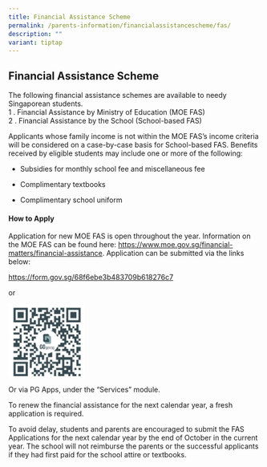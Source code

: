 ```yaml
---
title: Financial Assistance Scheme
permalink: /parents-information/financialassistancescheme/fas/
description: ""
variant: tiptap
---
```

<h2>Financial Assistance Scheme</h2>
<p>The following financial assistance schemes are available to needy Singaporean
students.
<br>1 . Financial Assistance by Ministry of Education (MOE FAS)
<br>2 . Financial Assistance by the School (School-based&nbsp;FAS)</p>
<p>Applicants whose family income is not within the MOE FAS’s income criteria
will be considered on a case-by-case basis for School-based FAS. Benefits
received by eligible students may include one or more of the following:</p>
<ul data-tight="true" class="tight">
<li>
<p>Subsidies for monthly school fee and miscellaneous fee</p>
</li>
<li>
<p>Complimentary textbooks</p>
</li>
<li>
<p>Complimentary school uniform</p>
</li>
</ul>
<h4>How to Apply</h4>
<p>Application for new MOE FAS is open throughout the year. Information on
the MOE FAS can be found here: <a href="https://www.moe.gov.sg/financial-matters/financial-assistance" rel="noopener noreferrer nofollow" target="_blank">https://www.moe.gov.sg/financial-matters/financial-assistance</a>.
Application can be submitted via the links below:</p>
<p><a href="https://form.gov.sg/68f6ebe3b483709b618276c7" rel="noopener noreferrer nofollow" target="_blank">https://form.gov.sg/68f6ebe3b483709b618276c7</a> 
</p>
<p>or</p>
<div class="isomer-image-wrapper">
<img style="width: 30%;" height="auto" width="100%" alt="" src="/images/FAS.png">
</div>
<p>Or via PG Apps, under the “Services” module.</p>
<p></p>
<p>To renew the financial assistance for the next calendar year, a fresh
application is required.</p>
<p>To avoid delay, students and parents are encouraged to submit the FAS
Applications for the next calendar year by the end of October in the current
year. The school will not reimburse the parents or the successful applicants
if they had first paid for the school attire or textbooks.</p>